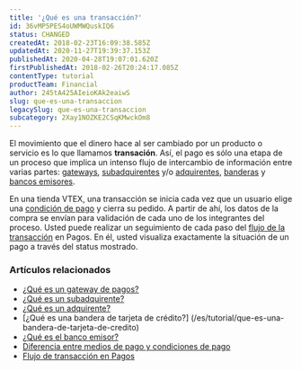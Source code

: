 ```yaml
---
title: '¿Qué es una transacción?'
id: 36vMP5PES4oUWMWQuskIQ6
status: CHANGED
createdAt: 2018-02-23T16:09:38.585Z
updatedAt: 2020-11-27T19:39:37.153Z
publishedAt: 2020-04-28T19:07:01.620Z
firstPublishedAt: 2018-02-26T20:24:17.085Z
contentType: tutorial
productTeam: Financial
author: 245tA425AIeioKAk2eaiwS
slug: que-es-una-transaccion
legacySlug: que-es-una-transaccion
subcategory: 2Xay1NOZKE2CSqKMwckOm8
---
```


El movimiento que el dinero hace al ser cambiado por un producto o servicio es lo que llamamos __transación__. Así, el pago es sólo una etapa de un proceso que implica un intenso flujo de intercambio de información entre varias partes: [gateways](/es/tutorial/que-es-un-gateway-de-pagos), [subadquirentes](/es/tutorial/que-es-un-subadquirente) y/o [adquirentes](/es/tutorial/que-es-un-adquirente), [banderas](/es/tutorial/que-es-una-bandera-de-tarjeta-de-credito) y [bancos emisores](/es/tutorial/que-es-el-banco-emisor).

En una tienda VTEX, una transacción se inicia cada vez que un usuario elige una [condición de pago](/es/tutorial/diferencia-entre-medios-de-pago-y-condiciones-de-pago) y cierra su pedido. A partir de ahí, los datos de la compra se envían para validación de cada uno de los integrantes del proceso. Usted puede realizar un seguimiento de cada paso del [flujo de la transacción](/es/faq/flujo-de-la-transaccion-en-pci-gateway) en Pagos. En él, usted visualiza exactamente la situación de un pago a través del status mostrado.

### Artículos relacionados
- [¿Qué es un gateway de pagos?](/es/tutorial/que-es-un-gateway-de-pagos)
- [¿Qué es un subadquirente?](/es/tutorial/que-es-un-subadquirente)
- [¿Qué es un adquirente?](/es/tutorial/que-es-un-adquirente)
- [¿Qué es una bandera de tarjeta de crédito?] (/es/tutorial/que-es-una-bandera-de-tarjeta-de-credito)
- [¿Qué es el banco emisor?](/es/tutorial/que-es-el-banco-emisor)
- [Diferencia entre medios de pago y condiciones de pago](/es/tutorial/diferencia-entre-medios-de-pago-y-condiciones-de-pago)
- [Flujo de transacción en Pagos](https://help.vtex.com/es/tutorial/fluxo-da-transacao-no-pagamentos--Er2oWmqPIWWyeIy4IoEoQ "Flujo de transacción en Pagos")
